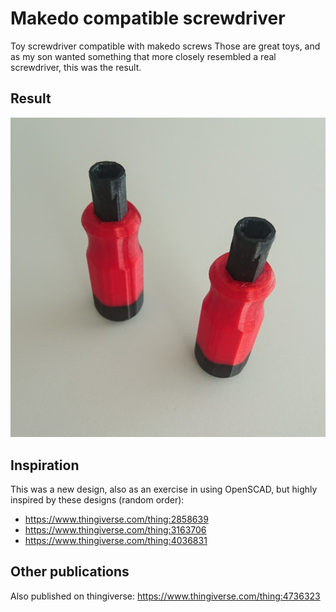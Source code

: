 # Makedo compatible screwdriver

 Toy screwdriver compatible with makedo screws
 Those are great toys, and as my son wanted something that more closely resembled a real screwdriver, this was the result.

## Result
![Screw Driver](pictures/screwdrivers.jpg)

## Inspiration
This was a new design, also as an exercise in using OpenSCAD, but highly inspired by these designs (random order):
* https://www.thingiverse.com/thing:2858639
* https://www.thingiverse.com/thing:3163706
* https://www.thingiverse.com/thing:4036831

## Other publications
Also published on thingiverse: https://www.thingiverse.com/thing:4736323